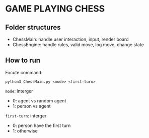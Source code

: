 # GAME PLAYING CHESS

## Folder structures

-   ChessMain: handle user interaction, input, render board
-   ChessEngine: handle rules, valid move, log move, change state

## How to run

Excute command:

```
python3 ChessMain.py <mode> <first-turn>
```

`mode`: interger

-   0: agent vs random agent
-   1: person vs agent

`first-turn`: interger

-   0: person have the first turn
-   1: otherwise

